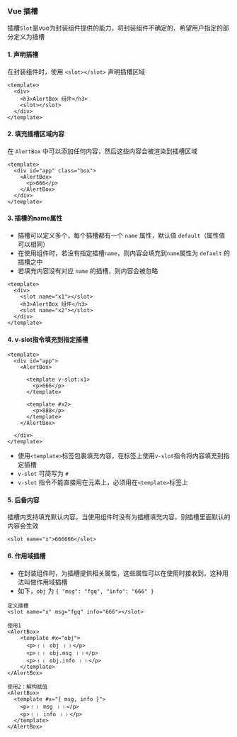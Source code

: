 ### Vue 插槽
插槽`Slot`是vue为封装组件提供的能力，将封装组件不确定的、希望用户指定的部分定义为插槽

#### 1. 声明插槽
在封装组件时，使用 `<slot></slot>` 声明插槽区域

```
<template>
  <div>
    <h3>AlertBox 组件</h3>
    <slot></slot>
  </div>
</template>
```

#### 2. 填充插槽区域内容
在 `AlertBox` 中可以添加任何内容，然后这些内容会被渲染到插槽区域

```
<template>
  <div id="app" class="box">
    <AlertBox>
      <p>666</p>
    </AlertBox>
  </div>
</template>
```

#### 3. 插槽的name属性
* 插槽可以定义多个，每个插槽都有一个 `name` 属性，默认值 `default`（属性值可以相同）
* 在使用组件时，若没有指定插槽`name`，则内容会填充到`name`属性为 `default` 的插槽之中
* 若填充内容没有对应 `name` 的插槽，则内容会被忽略

```
<template>
  <div>
    <slot name="x1"></slot>
    <h3>AlertBox 组件</h3>
    <slot name="x2"></slot>
  </div>
</template>
```

#### 4. v-slot指令填充到指定插槽 
```
<template>
  <div id="app">
    <AlertBox>
    
      <template v-slot:x1>
        <p>666</p>
      </template>

      <template #x2>
        <p>888</p>
      </template>
    </AlertBox>
    
  </div>
</template>
```

* 使用`<template>`标签包裹填充内容，在标签上使用`v-slot`指令将内容填充到指定插槽
* `v-slot` 可简写为 `#`
* `v-slot` 指令不能直接用在元素上，必须用在`<template>`标签上


#### 5. 后备内容
插槽内支持填充默认内容，当使用组件时没有为插槽填充内容，则插槽里面默认的内容会生效

```
<slot name="x">666666</slot>
```


#### 6. 作用域插槽
* 在封装组件时，为插槽提供相关属性，这些属性可以在使用时接收到，这种用法叫做作用域插槽
* 如下，`obj` 为 `{ "msg": "fgq", "info": "666" }`

```
定义插槽
<slot name="x" msg="fgq" info="666"></slot>

使用1
<AlertBox>
    <template #x="obj">
      <p>﹛﹛ obj ﹜﹜</p>
      <p>﹛﹛ obj.msg ﹜﹜</p>
      <p>﹛﹛ obj.info ﹜﹜</p>
    </template>
</AlertBox>

使用2：解构赋值
<AlertBox>
  <template #x="{ msg, info }">
    <p>﹛﹛ msg ﹜﹜</p>
    <p>﹛﹛ info ﹜﹜</p>
  </template>
</AlertBox>
```
